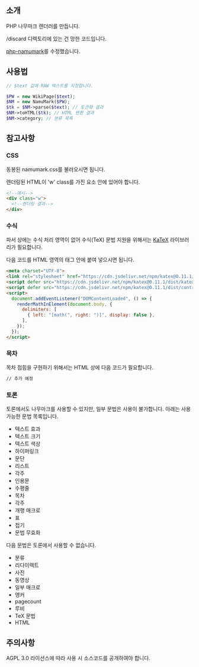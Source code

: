 ## 소개
PHP 나무마크 렌더러를 만듭니다.

/discard 디렉토리에 있는 건 망한 코드입니다.

[php-namumark](http://github.com/koreapyj/php-namumark)를 수정했습니다.

## 사용법
```php
// $text 값에 RAW 텍스트를 지정합니다.

$PW = new WikiPage($text);
$NM = new NamuMark($PW);
$tk = $NM->parse($text); // 토큰화 결과
$NM->toHTML($tk); // HTML 변환 결과
$NM->category; // 분류 목록
```

## 참고사항
### CSS
동봉된 namumark.css를 불러오시면 됩니다.

렌더링된 HTML이 'w' class를 가진 요소 안에 있어야 합니다. 
```html
<!--예시-->
<div class="w">
  <!--렌더링 결과-->
</div>
```

### 수식
파서 상에는 수식 처리 영역이 없어 수식(TeX) 문법 지원을 위해서는 [KaTeX](https://github.com/Khan/KaTeX) 라이브러리가 필요합니다.

다음 코드를 HTML 영역의 <head> 태그 안에 붙여 넣으시면 됩니다.
```html
<meta charset="UTF-8">
<link rel="stylesheet" href="https://cdn.jsdelivr.net/npm/katex@0.11.1/dist/katex.min.css" integrity="sha384-zB1R0rpPzHqg7Kpt0Aljp8JPLqbXI3bhnPWROx27a9N0Ll6ZP/+DiW/UqRcLbRjq" crossorigin="anonymous"/>
<script defer src="https://cdn.jsdelivr.net/npm/katex@0.11.1/dist/katex.min.js" integrity="sha384-y23I5Q6l+B6vatafAwxRu/0oK/79VlbSz7Q9aiSZUvyWYIYsd+qj+o24G5ZU2zJz" crossorigin="anonymous"></script>
<script defer src="https://cdn.jsdelivr.net/npm/katex@0.11.1/dist/contrib/auto-render.min.js" integrity="sha384-kWPLUVMOks5AQFrykwIup5lo0m3iMkkHrD0uJ4H5cjeGihAutqP0yW0J6dpFiVkI" crossorigin="anonymous" onload="renderMathInElement(document.body);"></script>
<script>
  document.addEventListener("DOMContentLoaded", () => {
    renderMathInElement(document.body, {
      delimiters: [
        { left: "[math(", right: ")]", display: false },
      ],
    });
  });
</script>
```


### 목차
목차 접힘을 구현하기 위해서는 HTML 상에 다음 코드가 필요합니다.
```html
// 추가 예정
```

### 토론
토론에서도 나무마크를 사용할 수 있지만, 일부 문법은 사용이 불가합니다. 아래는 사용 가능한 문법 목록입니다.
- 텍스트 효과
- 텍스트 크기
- 텍스트 색상
- 하이퍼링크
- 문단
- 리스트
- 각주
- 인용문
- 수평줄
- 목차
- 각주
- 개행 매크로
- 표
- 접기
- 문법 무효화

다음 문법은 토론에서 사용할 수 없습니다.
- 분류
- 리다이렉트
- 사진
- 동영상
- 일부 매크로
- 앵커
- pagecount
- 루비
- TeX 문법
- HTML

## 주의사항
AGPL 3.0 라이선스에 따라 사용 시 소스코드를 공개하여야 합니다.
